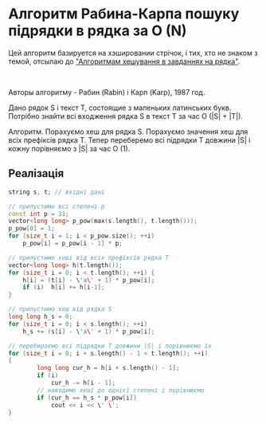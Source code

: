 # Алгоритм Рабина-Карпа пошуку підрядки в рядка за O (N)

Цей алгоритм базируется на хэшировании стрічок, і тих, хто не знаком з темой, отсылаю до ["Алгоритмам хешування в завданнях на рядка"](string_hashes).

&nbsp;

Авторы алгоритму - Рабин (Rabin) і Карп (Karp), 1987 год.

Дано рядок S і текст T, состоящие з маленьких латинських букв. Потрібно знайти всі входження рядка S в текст T за час O (|S| + |T|).

Алгоритм. Порахуємо хеш для рядка S. Порахуємо значення хеш для всіх префіксів рядка T. Тепер переберемо всі підрядки T довжини |S| і кожну порівняємо з |S| за час O (1).

## Реалізація

<!--- TODO: specify code snippet id -->
``` cpp
string s, t; // вхідні дані

// припустимо всі степені p
const int p = 31;
vector<long long> p_pow(max(s.length(), t.length()));
p_pow[0] = 1;
for (size_t i = 1; i < p_pow.size(); ++i)
    p_pow[i] = p_pow[i - 1] * p;

// припустимо хеші від всіх префіксів рядка T
vector<long long> h(t.length());
for (size_t i = 0; i < t.length(); ++i) {
    h[i] = (t[i] - \'a\' + 1) * p_pow[i];
    if (i)  h[i] += h[i-1];
}

// припустимо хеш від рядка S
long long h_s = 0;
for (size_t i = 0; i < s.length(); ++i)
    h_s += (s[i] - \'a\' + 1) * p_pow[i];

// перебираємо всі підрядки T довжини |S| і порівнюємо їх
for (size_t i = 0; i + s.length() - 1 < t.length(); ++i)
{
        long long cur_h = h[i + s.length() - 1];
        if (i)
            cur_h -= h[i - 1];
        // наводимо хеші до однієї степені і порівнюємо
        if (cur_h == h_s * p_pow[i])
            cout << i << \' \';
}
```
